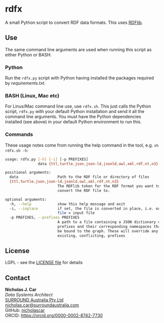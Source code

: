 # rdfx
A small Python script to convert RDF data formats. This uses [RDFlib](https://pypi.org/project/rdflib/).

## Use
The same command line arguments are used when running this script as either Python or BASH.

### Python
Run the `rdfx.py` script with Python having installed the packages required by _requirements.txt_. 

### BASH (Linux, Mac etc)
For Linux/Mac command line use, use `rdfx.sh`. This just calls the Python script, `rdfx.py` with your default Python installation and send it all the command line arguments. You must have the Python dependencies installed (see above) in your default Python environment to run this.

### Commands
These usage notes come from running the help command in the tool, e.g. `sh rdfx.sh -h`:

```bash
usage: rdfx.py [-h] [-i] [-p PREFIXES]
               data {ttl,turtle,json,json-ld,jsonld,owl,xml,rdf,nt,n3}

positional arguments:
  data                  Path to the RDF file or directory of files
  {ttl,turtle,json,json-ld,jsonld,owl,xml,rdf,nt,n3}
                        The RDFlib token for the RDF format you want to
                        convert the RDF file to.

optional arguments:
  -h, --help            show this help message and exit
  -i, --inplace         if set, the file is converted in place, i.e. output
                        file = input file
  -p PREFIXES, --prefixes PREFIXES
                        A path to a file containing a JSON dictionary of
                        prefixes and their corresponding namespaces that will
                        be bound to the graph. These will override any
                        existing, conflicting, prefixes
```


## License
LGPL - see the [LICENSE file](LICENSE) for details


## Contact
**Nicholas J. Car**  
*Data Systems Architect*  
[SURROUND Australia Pty Ltd](http://surroundaustralia.com)  
<nicholas.car@surroundaustralia.com>  
GitHub: [nicholascar](https://github.com/nicholascar)  
ORCID: <https://orcid.org/0000-0002-8742-7730>
